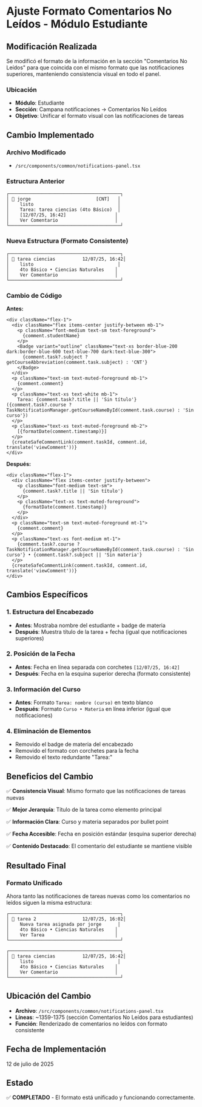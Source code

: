 # Ajuste Formato Comentarios No Leídos - Módulo Estudiante

## Modificación Realizada
Se modificó el formato de la información en la sección "Comentarios No Leídos" para que coincida con el mismo formato que las notificaciones superiores, manteniendo consistencia visual en todo el panel.

### Ubicación
- **Módulo**: Estudiante
- **Sección**: Campana notificaciones → Comentarios No Leídos
- **Objetivo**: Unificar el formato visual con las notificaciones de tareas

## Cambio Implementado

### Archivo Modificado
- `/src/components/common/notifications-panel.tsx`

### Estructura Anterior
```tsx
┌─────────────────────────────────────────┐
│ 💬 jorge                        [CNT]   │
│    listo                               │
│    Tarea: tarea ciencias (4to Básico)  │
│    [12/07/25, 16:42]                  │
│    Ver Comentario                     │
└─────────────────────────────────────────┘
```

### Nueva Estructura (Formato Consistente)
```tsx
┌─────────────────────────────────────────┐
│ 💬 tarea ciencias          12/07/25, 16:42│
│    listo                               │
│    4to Básico • Ciencias Naturales    │
│    Ver Comentario                     │
└─────────────────────────────────────────┘
```

### Cambio de Código

**Antes:**
```tsx
<div className="flex-1">
  <div className="flex items-center justify-between mb-1">
    <p className="font-medium text-sm text-foreground">
      {comment.studentName}
    </p>
    <Badge variant="outline" className="text-xs border-blue-200 dark:border-blue-600 text-blue-700 dark:text-blue-300">
      {comment.task?.subject ? getCourseAbbreviation(comment.task.subject) : 'CNT'}
    </Badge>
  </div>
  <p className="text-sm text-muted-foreground mb-1">
    {comment.comment}
  </p>
  <p className="text-xs text-white mb-1">
    Tarea: {comment.task?.title || 'Sin título'} ({comment.task?.course ? TaskNotificationManager.getCourseNameById(comment.task.course) : 'Sin curso'})
  </p>
  <p className="text-xs text-muted-foreground mb-2">
    [{formatDate(comment.timestamp)}]
  </p>
  {createSafeCommentLink(comment.taskId, comment.id, translate('viewComment'))}
</div>
```

**Después:**
```tsx
<div className="flex-1">
  <div className="flex items-center justify-between">
    <p className="font-medium text-sm">
      {comment.task?.title || 'Sin título'}
    </p>
    <p className="text-xs text-muted-foreground">
      {formatDate(comment.timestamp)}
    </p>
  </div>
  <p className="text-sm text-muted-foreground mt-1">
    {comment.comment}
  </p>
  <p className="text-xs font-medium mt-1">
    {comment.task?.course ? TaskNotificationManager.getCourseNameById(comment.task.course) : 'Sin curso'} • {comment.task?.subject || 'Sin materia'}
  </p>
  {createSafeCommentLink(comment.taskId, comment.id, translate('viewComment'))}
</div>
```

## Cambios Específicos

### 1. Estructura del Encabezado
- **Antes**: Mostraba nombre del estudiante + badge de materia
- **Después**: Muestra título de la tarea + fecha (igual que notificaciones superiores)

### 2. Posición de la Fecha
- **Antes**: Fecha en línea separada con corchetes `[12/07/25, 16:42]`
- **Después**: Fecha en la esquina superior derecha (formato consistente)

### 3. Información del Curso
- **Antes**: Formato `Tarea: nombre (curso)` en texto blanco
- **Después**: Formato `Curso • Materia` en línea inferior (igual que notificaciones)

### 4. Eliminación de Elementos
- Removido el badge de materia del encabezado
- Removido el formato con corchetes para la fecha
- Removido el texto redundante "Tarea:"

## Beneficios del Cambio

✅ **Consistencia Visual**: Mismo formato que las notificaciones de tareas nuevas

✅ **Mejor Jerarquía**: Título de la tarea como elemento principal

✅ **Información Clara**: Curso y materia separados por bullet point

✅ **Fecha Accesible**: Fecha en posición estándar (esquina superior derecha)

✅ **Contenido Destacado**: El comentario del estudiante se mantiene visible

## Resultado Final

### Formato Unificado
Ahora tanto las notificaciones de tareas nuevas como los comentarios no leídos siguen la misma estructura:

```
┌─────────────────────────────────────────┐
│ 🔔 tarea 2                 12/07/25, 16:02│
│    Nueva tarea asignada por jorge      │
│    4to Básico • Ciencias Naturales    │
│    Ver Tarea                          │
└─────────────────────────────────────────┘

┌─────────────────────────────────────────┐
│ 💬 tarea ciencias          12/07/25, 16:42│
│    listo                               │
│    4to Básico • Ciencias Naturales    │
│    Ver Comentario                     │
└─────────────────────────────────────────┘
```

## Ubicación del Cambio
- **Archivo**: `/src/components/common/notifications-panel.tsx`
- **Líneas**: ~1359-1375 (sección Comentarios No Leídos para estudiantes)
- **Función**: Renderizado de comentarios no leídos con formato consistente

## Fecha de Implementación
12 de julio de 2025

## Estado
✅ **COMPLETADO** - El formato está unificado y funcionando correctamente.
